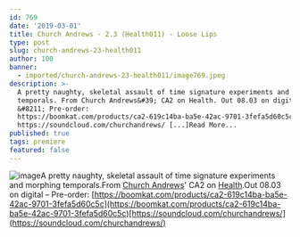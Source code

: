 ```yaml
---
id: 769
date: '2019-03-01'
title: Church Andrews - 2.3 (Health011) - Loose Lips
type: post
slug: church-andrews-23-health011
author: 100
banner:
  - imported/church-andrews-23-health011/image769.jpeg
description: >-
  A pretty naughty, skeletal assault of time signature experiments and morphing
  temporals. From Church Andrews&#39; CA2 on Health. Out 08.03 on digital
  &#8211; Pre-order:
  https://boomkat.com/products/ca2-619c14ba-ba5e-42ac-9701-3fefa5d60c5c
  https://soundcloud.com/churchandrews/ [...]Read More...
published: true
tags: premiere
featured: false
---
```

![image](../imported/church-andrews-23-health011/image769.jpeg)A pretty naughty, skeletal assault of time signature experiments and morphing temporals.From [Church Andrews](https://soundcloud.com/churchandrews/)' CA2 on [Health](https://soundhealers.bandcamp.com).Out 08.03 on digital – Pre-order: [https://boomkat.com/products/ca2-619c14ba-ba5e-42ac-9701-3fefa5d60c5c](https://boomkat.com/products/ca2-619c14ba-ba5e-42ac-9701-3fefa5d60c5c)[https://soundcloud.com/churchandrews/](https://soundcloud.com/churchandrews/)